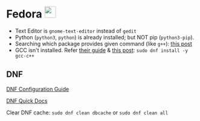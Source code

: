 # Fedora <img src='https://upload.wikimedia.org/wikipedia/commons/thumb/4/41/Fedora_icon_%282021%29.svg/2089px-Fedora_icon_%282021%29.svg.png' width="30">

- Text Editor is `gnome-text-editor` instead of `gedit`
- Python (`python3`, `python`) is already installed; but NOT pip (`python3-pip`).
- Searching which package provides given command (like `g++`): [this post](https://unix.stackexchange.com/questions/701583/what-is-the-link-between-g-and-gcc-c-in-fedoras-dnf-repositories)
- GCC isn't installed. Refer [their guide](https://developer.fedoraproject.org/tech/languages/c/cpp_installation.html) & [this post](https://stackoverflow.com/questions/12952913/how-do-i-install-g-for-fedora): `sudo dnf install -y gcc-c++`

## DNF

[DNF Configuration Guide](https://dnf.readthedocs.io/en/latest/conf_ref.html)

[DNF Quick Docs](https://docs.fedoraproject.org/en-US/quick-docs/dnf/)

Clear DNF cache: `sudo dnf clean dbcache` or `sudo dnf clean all`
